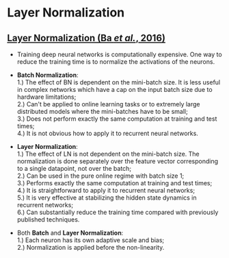 # Layer Normalization

## [Layer Normalization (Ba _et al._, 2016)](https://arxiv.org/abs/1607.06450)
* Training deep neural networks is computationally expensive. One way to reduce the training time is to normalize the activations of the neurons.

* __Batch Normalization__:  
   1.) The effect of BN is dependent on the mini-batch size. It is less useful in complex networks which have a cap on the input batch size due to hardware limitations;  
   2.) Can't be applied to online learning tasks or to extremely large distributed models where the mini-batches have to be small;  
   3.) Does not perform exactly the same computation at training and test times;  
   4.) It is not obvious how to apply it to recurrent neural networks.

* __Layer Normalization__:  
   1.) The effect of LN is not dependent on the mini-batch size. The normalization is done separately over the feature vector corresponding to a single datapoint, not over the batch;  
   2.) Can be used in the pure online regime with batch size 1;  
   3.) Performs exactly the same computation at training and test times;  
   4.) It is straightforward to apply it to recurrent neural networks;  
   5.) It is very effective at stabilizing the hidden state dynamics in recurrent networks;  
   6.) Can substantially reduce the training time compared with previously published techniques.

* Both __Batch__ and __Layer Normalization__:  
   1.) Each neuron has its own adaptive scale and bias;  
   2.) Normalization is applied before the non-linearity.
